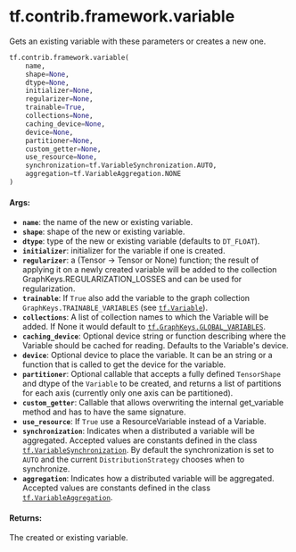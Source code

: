 <div itemscope itemtype="http://developers.google.com/ReferenceObject">
<meta itemprop="name" content="tf.contrib.framework.variable" />
<meta itemprop="path" content="Stable" />
</div>

# tf.contrib.framework.variable

Gets an existing variable with these parameters or creates a new one.

``` python
tf.contrib.framework.variable(
    name,
    shape=None,
    dtype=None,
    initializer=None,
    regularizer=None,
    trainable=True,
    collections=None,
    caching_device=None,
    device=None,
    partitioner=None,
    custom_getter=None,
    use_resource=None,
    synchronization=tf.VariableSynchronization.AUTO,
    aggregation=tf.VariableAggregation.NONE
)
```

<!-- Placeholder for "Used in" -->


#### Args:


* <b>`name`</b>: the name of the new or existing variable.
* <b>`shape`</b>: shape of the new or existing variable.
* <b>`dtype`</b>: type of the new or existing variable (defaults to `DT_FLOAT`).
* <b>`initializer`</b>: initializer for the variable if one is created.
* <b>`regularizer`</b>: a (Tensor -> Tensor or None) function; the result of applying
  it on a newly created variable will be added to the collection
  GraphKeys.REGULARIZATION_LOSSES and can be used for regularization.
* <b>`trainable`</b>: If `True` also add the variable to the graph collection
  `GraphKeys.TRAINABLE_VARIABLES` (see <a href="../../../tf/Variable.md"><code>tf.Variable</code></a>).
* <b>`collections`</b>: A list of collection names to which the Variable will be added.
  If None it would default to <a href="../../../tf/GraphKeys.md#GLOBAL_VARIABLES"><code>tf.GraphKeys.GLOBAL_VARIABLES</code></a>.
* <b>`caching_device`</b>: Optional device string or function describing where the
  Variable should be cached for reading.  Defaults to the Variable's device.
* <b>`device`</b>: Optional device to place the variable. It can be an string or a
  function that is called to get the device for the variable.
* <b>`partitioner`</b>: Optional callable that accepts a fully defined `TensorShape`
  and dtype of the `Variable` to be created, and returns a list of
  partitions for each axis (currently only one axis can be partitioned).
* <b>`custom_getter`</b>: Callable that allows overwriting the internal get_variable
  method and has to have the same signature.
* <b>`use_resource`</b>: If `True` use a ResourceVariable instead of a Variable.
* <b>`synchronization`</b>: Indicates when a distributed a variable will be aggregated.
  Accepted values are constants defined in the class
  <a href="../../../tf/VariableSynchronization.md"><code>tf.VariableSynchronization</code></a>. By default the synchronization is set to
  `AUTO` and the current `DistributionStrategy` chooses when to synchronize.
* <b>`aggregation`</b>: Indicates how a distributed variable will be aggregated.
  Accepted values are constants defined in the class
  <a href="../../../tf/VariableAggregation.md"><code>tf.VariableAggregation</code></a>.


#### Returns:

The created or existing variable.
